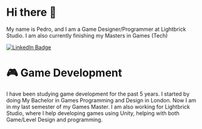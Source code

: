 # Hi there 👋

My name is Pedro, and I am a Game Designer/Programmer at Lightbrick Studio. I am also currently finishing my Masters in Games (Tech)

<div id="badges">
  <a href="https://www.linkedin.com/in/pedro-rainha-7a2204176/">
    <img src="https://img.shields.io/badge/LinkedIn-blue?style=for-the-badge&logo=linkedin&logoColor=white" alt="LinkedIn Badge"/>
  </a>
</div>

<!--
**MrAbnox/MrAbnox** is a ✨ _special_ ✨ repository because its `README.md` (this file) appears on your GitHub profile.
-->
# 🎮 Game Development
I have been studying game development for the past 5 years. I started by doing My Bachelor in Games Programming and Design in London. Now I am in my last semester of my Games Master. I am also working for Lightbrick Studio, where I help developing games using Unity, helping with both Game/Level Design and programming.


